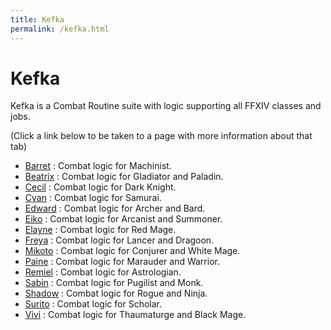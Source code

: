```yaml
---
title: Kefka
permalink: /kefka.html
---
```


# Kefka

Kefka is a Combat Routine suite with logic supporting all FFXIV classes and jobs. 

(Click a link below to be taken to a page with more information about that tab)

- [Barret](/Omnicode/kefka/barret.html) : Combat logic for Machinist.
- [Beatrix](/Omnicode/kefka/beatrix.html) : Combat logic for Gladiator and Paladin.
- [Cecil](/Omnicode/kefka/cecil.html) : Combat logic for Dark Knight.
- [Cyan](/Omnicode/kefka/cyan.html) : Combat logic for Samurai.
- [Edward](/Omnicode/kefka/edward.html) : Combat logic for Archer and Bard.
- [Eiko](/Omnicode/kefka/eiko.html) : Combat logic for Arcanist and Summoner.
- [Elayne](/Omnicode/kefka/elayne.html) : Combat logic for Red Mage.
- [Freya](/Omnicode/kefka/freya.html) : Combat logic for Lancer and Dragoon. 
- [Mikoto](/Omnicode/kefka/mikoto.html) : Combat logic for Conjurer and White Mage.
- [Paine](/Omnicode/kefka/paine.html) : Combat logic for Marauder and Warrior.
- [Remiel](/Omnicode/kefka/remiel.html) : Combat logic for Astrologian.
- [Sabin](/Omnicode/kefka/sabin.html) : Combat logic for Pugilist and Monk.
- [Shadow](/Omnicode/kefka/shadow.html) : Combat logic for Rogue and Ninja.
- [Surito](/Omnicode/kefka/surito.html) : Combat logic for Scholar.
- [Vivi](/Omnicode/kefka/vivi.html) : Combat logic for Thaumaturge and Black Mage.